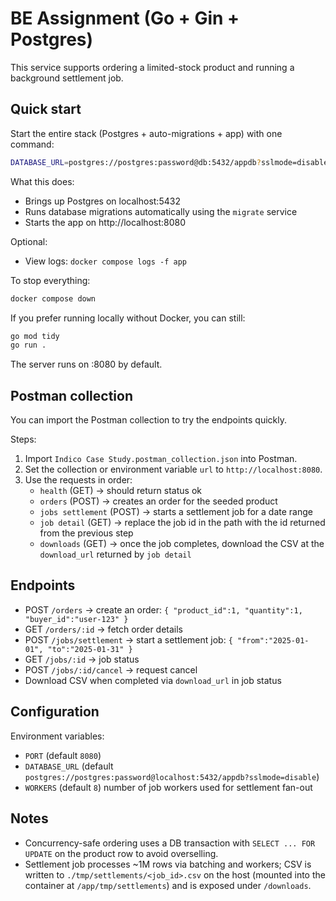 # BE Assignment (Go + Gin + Postgres)

This service supports ordering a limited-stock product and running a background settlement job.

## Quick start

Start the entire stack (Postgres + auto-migrations + app) with one command:

```bash
DATABASE_URL=postgres://postgres:password@db:5432/appdb?sslmode=disable docker compose up -d
```

What this does:

- Brings up Postgres on localhost:5432
- Runs database migrations automatically using the `migrate` service
- Starts the app on http://localhost:8080

Optional:

- View logs: `docker compose logs -f app`

To stop everything:

```bash
docker compose down
```

If you prefer running locally without Docker, you can still:

```bash
go mod tidy
go run .
```

The server runs on :8080 by default.

## Postman collection

You can import the Postman collection to try the endpoints quickly.

Steps:

1. Import `Indico Case Study.postman_collection.json` into Postman.
2. Set the collection or environment variable `url` to `http://localhost:8080`.
3. Use the requests in order:
   - `health` (GET) → should return status ok
   - `orders` (POST) → creates an order for the seeded product
   - `jobs settlement` (POST) → starts a settlement job for a date range
   - `job detail` (GET) → replace the job id in the path with the id returned from the previous step
   - `downloads` (GET) → once the job completes, download the CSV at the `download_url` returned by `job detail`

## Endpoints

- POST `/orders` → create an order: `{ "product_id":1, "quantity":1, "buyer_id":"user-123" }`
- GET `/orders/:id` → fetch order details
- POST `/jobs/settlement` → start a settlement job: `{ "from":"2025-01-01", "to":"2025-01-31" }`
- GET `/jobs/:id` → job status
- POST `/jobs/:id/cancel` → request cancel
- Download CSV when completed via `download_url` in job status

## Configuration

Environment variables:

- `PORT` (default `8080`)
- `DATABASE_URL` (default `postgres://postgres:password@localhost:5432/appdb?sslmode=disable`)
- `WORKERS` (default `8`) number of job workers used for settlement fan-out

## Notes

- Concurrency-safe ordering uses a DB transaction with `SELECT ... FOR UPDATE` on the product row to avoid overselling.
- Settlement job processes ~1M rows via batching and workers; CSV is written to `./tmp/settlements/<job_id>.csv` on the host (mounted into the container at `/app/tmp/settlements`) and is exposed under `/downloads`.
